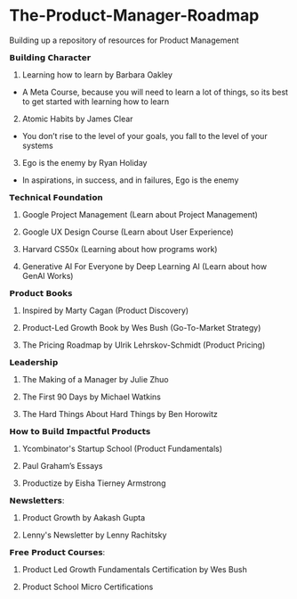 # The-Product-Manager-Roadmap
Building up a repository of resources for Product Management



𝗕𝘂𝗶𝗹𝗱𝗶𝗻𝗴 𝗖𝗵𝗮𝗿𝗮𝗰𝘁𝗲𝗿

1. Learning how to learn by Barbara Oakley 

- A Meta Course, because you will need to learn a lot of things, so its best to get started with learning how to learn

2. Atomic Habits by James Clear

- You don’t rise to the level of your goals, you fall to the level of your systems

3. Ego is the enemy by Ryan Holiday

- In aspirations, in success, and in failures, Ego is the enemy



𝗧𝗲𝗰𝗵𝗻𝗶𝗰𝗮𝗹 𝗙𝗼𝘂𝗻𝗱𝗮𝘁𝗶𝗼𝗻

1. Google Project Management (Learn about Project Management)

2. Google UX Design Course (Learn about User Experience)

3. Harvard CS50x (Learning about how programs work)

4. Generative AI For Everyone by Deep Learning AI (Learn about how GenAI Works)



𝗣𝗿𝗼𝗱𝘂𝗰𝘁 𝗕𝗼𝗼𝗸𝘀

1. Inspired by Marty Cagan (Product Discovery)

2. Product-Led Growth Book by Wes Bush (Go-To-Market Strategy)

3. The Pricing Roadmap by Ulrik Lehrskov-Schmidt (Product Pricing)



𝗟𝗲𝗮𝗱𝗲𝗿𝘀𝗵𝗶𝗽

1. The Making of a Manager by Julie Zhuo

2. The First 90 Days by Michael Watkins

3. The Hard Things About Hard Things by Ben Horowitz



𝗛𝗼𝘄 𝘁𝗼 𝗕𝘂𝗶𝗹𝗱 𝗜𝗺𝗽𝗮𝗰𝘁𝗳𝘂𝗹 𝗣𝗿𝗼𝗱𝘂𝗰𝘁𝘀

1. Ycombinator's Startup School (Product Fundamentals)

2. Paul Graham’s Essays

3. Productize by Eisha Tierney Armstrong



𝗡𝗲𝘄𝘀𝗹𝗲𝘁𝘁𝗲𝗿𝘀:

1. Product Growth by Aakash Gupta

2. Lenny's Newsletter by Lenny Rachitsky



𝗙𝗿𝗲𝗲 𝗣𝗿𝗼𝗱𝘂𝗰𝘁 𝗖𝗼𝘂𝗿𝘀𝗲𝘀:

1. Product Led Growth Fundamentals Certification by Wes Bush

2. Product School Micro Certifications

